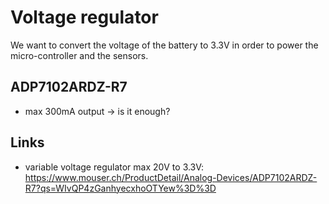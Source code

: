 # Voltage regulator

We want to convert the voltage of the battery to 3.3V in order to power the micro-controller and the sensors.

## ADP7102ARDZ-R7

- max 300mA output -> is it enough?

## Links

- variable voltage regulator max 20V to 3.3V: https://www.mouser.ch/ProductDetail/Analog-Devices/ADP7102ARDZ-R7?qs=WIvQP4zGanhyecxhoOTYew%3D%3D

